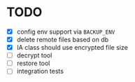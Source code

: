 # TODO

- [x] config env support via `BACKUP_ENV`
- [x] delete remote files based on db
- [x] IA class should use encrypted file size
- [ ] decrypt tool
- [ ] restore tool
- [ ] integration tests

